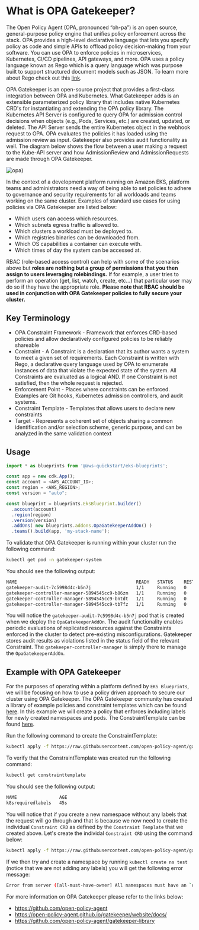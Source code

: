 # What is OPA Gatekeeper?

The Open Policy Agent (OPA, pronounced “oh-pa”) is an open source, general-purpose policy engine that unifies policy enforcement across the stack. OPA provides a high-level declarative language that lets you specify policy as code and simple APIs to offload policy decision-making from your software. You can use OPA to enforce policies in microservices, Kubernetes, CI/CD pipelines, API gateways, and more. OPA uses a policy language known as Rego which is a query language which was purpose built to support structured document models such as JSON. To learn more about Rego check out this [link](https://www.openpolicyagent.org/docs/latest/policy-language/).

OPA Gatekeeper is an open-source project that provides a first-class integration between OPA and Kubernetes. What Gatekeeper adds is an extensible parameterized policy library that includes native Kubernetes CRD's for instantiating and extending the OPA policy library. The Kubernetes API Server is configured to query OPA for admission control decisions when objects (e.g., Pods, Services, etc.) are created, updated, or deleted. The API Server sends the entire Kubernetes object in the webhook request to OPA. OPA evaluates the policies it has loaded using the admission review as input. Gatekeeper also provides audit functionality as well. The diagram below shows the flow between a user making a request to the Kube-API server and how AdmissionReview and AdmissionRequests are made through OPA Gatekeeper.

![opa](https://d33wubrfki0l68.cloudfront.net/a5ed0c27ff2dda6abb18b9bc960f2ad4120d937a/a5939/docs/latest/images/kubernetes-admission-flow.png))

In the context of a development platform running on Amazon EKS, platform teams and administrators need a way of being able to set policies to adhere to governance and security requirements for all workloads and teams working on the same cluster. Examples of standard use cases for using policies via OPA Gatekeeper are listed below:

- Which users can access which resources.
- Which subnets egress traffic is allowed to.
- Which clusters a workload must be deployed to.
- Which registries binaries can be downloaded from.
- Which OS capabilities a container can execute with.
- Which times of day the system can be accessed at.

RBAC (role-based access control) can help with some of the scenarios above but **roles are nothing but a group of permissions that you then assign to users leveraging rolebindings.** If for example, a user tries to perform an operation (get, list, watch, create, etc...) that particular user may do so if they have the appropriate role. **Please note that RBAC should be used in conjunction with OPA Gatekeeper policies to fully secure your cluster.**

## Key Terminology

- OPA Constraint Framework - Framework that enforces CRD-based policies and allow declaratively configured policies to be reliably shareable
- Constraint -  A Constraint is a declaration that its author wants a system to meet a given set of requirements. Each Constraint is written with Rego, a declarative query language used by OPA to enumerate instances of data that violate the expected state of the system. All Constraints are evaluated as a logical AND. If one Constraint is not satisfied, then the whole request is rejected.
- Enforcement Point - Places where constraints can be enforced. Examples are Git hooks, Kubernetes admission controllers, and audit systems.
- Constraint Template - Templates that allows users to declare new constraints 
- Target - Represents a coherent set of objects sharing a common identification and/or selection scheme, generic purpose, and can be analyzed in the same validation context

## Usage

```typescript
import * as blueprints from '@aws-quickstart/eks-blueprints';

const app = new cdk.App();
const account = <AWS_ACCOUNT_ID>;
const region = <AWS_REGION>;
const version = "auto";

const blueprint = blueprints.EksBlueprint.builder()
  .account(account)
  .region(region)
  .version(version)
  .addOns( new blueprints.addons.OpaGatekeeperAddOn() )
  .teams().build(app, 'my-stack-name');
```

To validate that OPA Gatekeeper is running within your cluster run the following command:

```bash
kubectl get pod -n gatekeeper-system
```

You should see the following output:

```bash
NAME                                             READY   STATUS    RESTARTS   AGE
gatekeeper-audit-7c5998d4c-b5n7j                 1/1     Running   0          1d
gatekeeper-controller-manager-5894545cc9-b86zm   1/1     Running   0          1d
gatekeeper-controller-manager-5894545cc9-bntdt   1/1     Running   0          1d
gatekeeper-controller-manager-5894545cc9-tb7fz   1/1     Running   0          1d
```

You will notice the `gatekeeper-audit-7c5998d4c-b5n7j` pod that is created when we deploy the `OpaGatekeeperAddOn`. The audit functionality enables periodic evaluations of replicated resources against the Constraints enforced in the cluster to detect pre-existing misconfigurations. Gatekeeper stores audit results as violations listed in the status field of the relevant Constraint. The `gatekeeper-controller-manager` is simply there to manage the `OpaGatekeeperAddOn`.

## Example with OPA Gatekeeper

For the purposes of operating within a platform defined by `EKS Blueprints`, we will be focusing on how to use a policy driven approach to secure our cluster using OPA Gatekeeper. The OPA Gatekeeper community has created a library of example policies and constraint templates which can be found [here](https://github.com/open-policy-agent/gatekeeper-library/tree/master/library/general). In this example we will create a policy that enforces including labels for newly created namespaces and pods. The ConstraintTemplate can be found [here](https://github.com/open-policy-agent/gatekeeper-library/blob/master/library/general/requiredlabels/template.yaml).

Run the following command to create the ConstraintTemplate:

```bash
kubectl apply -f https://raw.githubusercontent.com/open-policy-agent/gatekeeper-library/master/library/general/requiredlabels/template.yaml
```

To verify that the ConstraintTemplate was created run the following command:

```bash
kubectl get constrainttemplate
```

You should see the following output:

```bash
NAME                AGE
k8srequiredlabels   45s
```

You will notice that if you create a new namespace without any labels that the request will go through and that is because we now need to create the individual `Constraint CRD` as defined by the `Constraint Template` that we created above. Let's create the individal `Constraint CRD` using the command below: 

```bash
kubectl apply -f https://raw.githubusercontent.com/open-policy-agent/gatekeeper-library/master/library/general/requiredlabels/samples/all-must-have-owner/constraint.yaml
```

If we then try and create a namespace by running `kubectl create ns test` (notice that we are not adding any labels) you will get the following error message:

```bash
Error from server ([all-must-have-owner] All namespaces must have an `owner` label that points to your company username): admission webhook "validation.gatekeeper.sh" denied the request: [all-must-have-owner] All namespaces must have an `owner` label that points to your company username
```

For more information on OPA Gatekeeper please refer to the links below:

- https://github.com/open-policy-agent
- https://open-policy-agent.github.io/gatekeeper/website/docs/
- https://github.com/open-policy-agent/gatekeeper-library
